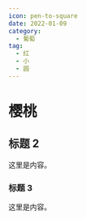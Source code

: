 ```yaml
---
icon: pen-to-square
date: 2022-01-09
category:
  - 葡萄
tag:
  - 红
  - 小
  - 圆
---
```


# 樱桃

## 标题 2

这里是内容。

### 标题 3

这里是内容。
